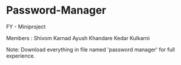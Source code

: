 # Password-Manager
FY  - Miniproject

Members :
Shivom Karnad
Ayush Khandare
Kedar Kulkarni

Note:
Download everything in file named 'password manager' for full experience.
